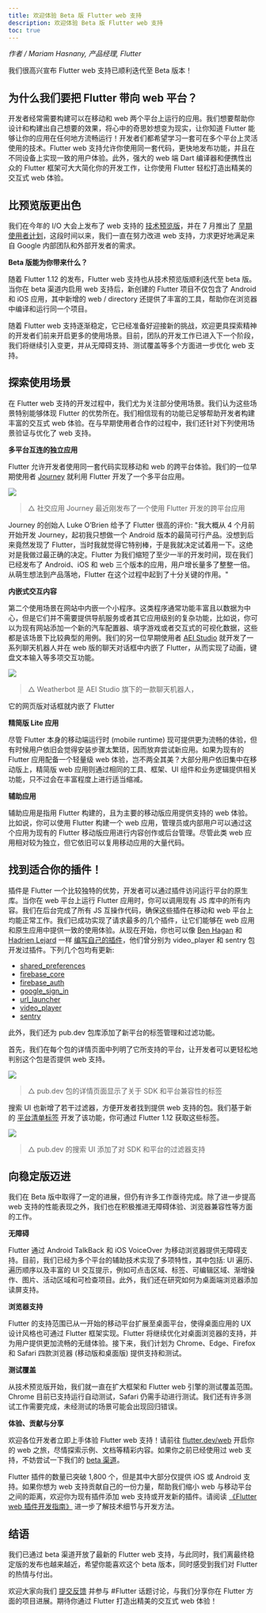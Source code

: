 ```yaml
---
title: 欢迎体验 Beta 版 Flutter web 支持
description: 欢迎体验 Beta 版 Flutter web 支持
toc: true
---
```


*作者 / Mariam Hasnany, 产品经理, Flutter*

我们很高兴宣布 Flutter web 支持已顺利迭代至 Beta 版本！

## **为什么我们要把 Flutter 带向 web 平台？**

开发者经常需要构建可以在移动和 web 两个平台上运行的应用。我们想要帮助你设计和构建出自己想要的效果，将心中的奇思妙想变为现实，让你知道 Flutter 能够让你的应用在任何地方流畅运行！开发者们都希望学习一套可在多个平台上灵活使用的技术。Flutter web 支持允许你使用同一套代码，更快地发布功能，并且在不同设备上实现一致的用户体验。此外，强大的 web 端 Dart 编译器和便携性出众的 Flutter 框架可大大简化你的开发工作，让你使用 Flutter 轻松打造出精美的交互式 web 体验。

## **比预览版更出色**

我们在今年的 I/O 大会上发布了 web 支持的 [技术预览版](https://mp.weixin.qq.com/s/trNhd1CI1gBBDtmVGdeI6g)，并在 7 月推出了 [早期使用者计划](https://medium.com/flutter/flutter-for-web-early-adopter-program-now-open-9f1fb146e4c4)，这段时间以来，我们一直在努力改进 web 支持，力求更好地满足来自 Google 内部团队和外部开发者的需求。

**Beta 版能为你带来什么？**

随着 Flutter 1.12 的发布，Flutter web 支持也从技术预览版顺利迭代至 beta 版。当你在 beta 渠道内启用 web 支持后，新创建的 Flutter 项目不仅包含了 Android 和 iOS 应用，其中新增的 web / directory 还提供了丰富的工具，帮助你在浏览器中编译和运行同一个项目。

随着 Flutter web 支持逐渐稳定，它已经准备好迎接新的挑战，欢迎更具探索精神的开发者们前来开启更多的使用场景。目前，团队的开发工作已进入下一个阶段，我们将继续引入变更，并从无障碍支持、测试覆盖等多个方面进一步优化 web 支持。

## **探索使用场景**

在 Flutter web 支持的开发过程中，我们尤为关注部分使用场景。我们认为这些场景特别能够体现 Flutter 的优势所在。我们相信现有的功能已足够帮助开发者构建丰富的交互式 web 体验。在与早期使用者合作的过程中，我们还针对下列使用场景验证与优化了 web 支持。

**多平台互连的独立应用**

Flutter 允许开发者使用同一套代码实现移动和 web 的跨平台体验。我们的一位早期使用者 [Journey](https://startyourjourney.io/) 就利用 Flutter 开发了一个多平台应用。

![]({{site.flutter-files-cn}}/posts/images/2021/05/vMoskP.png)

> △ 社交应用 Journey 最近刚发布了一个使用 Flutter 开发的跨平台应用

Journey 的创始人 Luke O’Brien 给予了 Flutter 很高的评价: "我大概从 4 个月前开始开发 Journey，起初我只想做一个 Android 版本的最简可行产品。没想到后来竟然发现了 Flutter，当时我就觉得它特别棒，于是我就决定试着用一下。这绝对是我做过最正确的决定。Flutter 为我们缩短了至少一半的开发时间，现在我们已经发布了 Android、iOS 和 web 三个版本的应用，用户增长量多了整整一倍。从萌生想法到产品落地，Flutter 在这个过程中起到了十分关键的作用。"

**内嵌式交互内容**

第二个使用场景在网站中内嵌一个小程序。这类程序通常功能丰富且以数据为中心，但是它们并不需要提供导航服务或者其它应用级别的复杂功能，比如说，你可以为现有网站添加一个新的汽车配置器、填字游戏或者交互式的可视化数据，这些都是该场景下比较典型的用例。我们的另一位早期使用者 [AEI Studio](https://studio.aei.dev/showcase/) 就开发了一系列聊天机器人并在 web 版的聊天对话框中内嵌了 Flutter，从而实现了动画，键盘文本输入等多项交互功能。

![]({{site.flutter-files-cn}}/posts/images/2021/05/2bGkk6.png)

> △ Weatherbot 是 AEI Studio 旗下的一款聊天机器人，

它的网页版对话框就内嵌了 Flutter

**精简版 Lite 应用**

尽管 Flutter 本身的移动端运行时 (mobile runtime) 现可提供更为流畅的体验，但有时候用户依旧会觉得安装步骤太繁琐，因而放弃尝试新应用。如果为现有的 Flutter 应用配备一个轻量级 web 体验，岂不两全其美？大部分用户依旧集中在移动版上，精简版 web 应用则通过相同的工具、框架、UI 组件和业务逻辑提供相关功能，只不过会在丰富程度上进行适当缩减。

**辅助应用**

辅助应用是指用 Flutter 构建的，且为主要的移动版应用提供支持的 web 体验。比如说，你可以使用 Flutter 构建一个 web 应用，管理员或内部用户可以通过这个应用为现有的 Flutter 移动版应用进行内容创作或后台管理。尽管此类 web 应用相对较为独立，但它依旧可以复用移动应用的大量代码。

## **找到适合你的插件！**

插件是 Flutter 一个比较独特的优势，开发者可以通过插件访问运行平台的原生库。当你在 web 平台上运行 Flutter 应用时，你可以调用现有 JS 库中的所有内容。我们在后台完成了所有 JS 互操作代码，确保这些插件在移动和 web 平台上均能正常工作。我们已成功实现了请求最多的几个插件，让它们能够在 web 应用和原生应用中提供一致的使用体验。从现在开始，你也可以像 [Ben Hagan](https://github.com/cbenhagen) 和 [Hadrien Lejard](https://github.com/lejard-h) 一样 [编写自己的插件](https://medium.com/flutter/how-to-write-a-flutter-web-plugin-5e26c689ea1)，他们曾分别为 video_player 和 sentry 包开发过插件。下列几个包均有更新:

* [shared_preferences](https://pub.dev/packages/shared_preferences)
* [firebase_core](https://pub.dev/packages/firebase_core)
* [firebase_auth](https://pub.dev/packages/firebase_auth)
* [google_sign_in](https://pub.dev/packages/google_sign_in)
* [url_launcher](https://pub.dev/packages/url_launcher)
* [video_player](https://pub.dev/packages/video_player)
* [sentry](https://pub.dev/packages/sentry)

此外，我们还为 pub.dev 包库添加了新平台的标签管理和过滤功能。

首先，我们在每个包的详情页面中列明了它所支持的平台，让开发者可以更轻松地判别这个包是否提供 web 支持。

![]({{site.flutter-files-cn}}/posts/images/2021/05/taG3uH.png)

> △ pub.dev 包的详情页面显示了关于 SDK 和平台兼容性的标签

搜索 UI 也新增了若干过滤器，方便开发者找到提供 web 支持的包。我们基于新的 [平台清单标签](https://flutter.dev/docs/development/packages-and-plugins/developing-packages#plugin-platforms) 开发了该功能，你可通过 Flutter 1.12 获取这些标签。

![]({{site.flutter-files-cn}}/posts/images/2021/05/UxFyg9.png)

> △ pub.dev 的搜索 UI 添加了对 SDK 和平台的过滤器支持

## **向稳定版迈进**

我们在 Beta 版中取得了一定的进展，但仍有许多工作亟待完成。除了进一步提高 web 支持的性能表现之外，我们也在积极推进无障碍体验、浏览器兼容性等方面的工作。

**无障碍**

Flutter 通过 Android TalkBack 和 iOS VoiceOver 为移动浏览器提供无障碍支持。目前，我们已经为多个平台的辅助技术实现了多项特性，其中包括: UI 遍历、遍历顺序以及丰富的 UI 交互提示，例如可点击区域、标签、可编辑区域、渐增操作、图片、活动区域和可检查项目。此外，我们还在研究如何为桌面端浏览器添加读屏支持。

**浏览器支持**

Flutter 的支持范围已从一开始的移动平台扩展至桌面平台，使得桌面应用的 UX 设计风格也可通过 Flutter 框架实现。Flutter 将继续优化对桌面浏览器的支持，并为用户提供更加流畅的无缝体验。接下来，我们计划为 Chrome、Edge、Firefox 和 Safari 四款浏览器 (移动版和桌面版) 提供支持和测试。

**测试覆盖**

从技术预览版开始，我们就一直在扩大框架和 Flutter web 引擎的测试覆盖范围。Chrome 目前已支持运行自动测试，Safari 仍需手动进行测试。我们还有许多测试工作需要完成，未经测试的场景可能会出现回归错误。

**体验、贡献与分享**

欢迎各位开发者立即上手体验 Flutter web 支持！请前往 [flutter.dev/web](https://flutter.dev/web) 开启你的 web 之旅，尽情探索示例、文档等精彩内容。如果你之前已经使用过 web 支持，不妨尝试一下我们的 [beta 渠道](https://github.com/flutter/flutter/wiki/Flutter-build-release-channels)。

Flutter 插件的数量已突破 1,800 个，但是其中大部分仅提供 iOS 或 Android 支持。如果你想为 web 支持贡献自己的一份力量，帮助我们缩小 web 与移动平台之间的距离，欢迎你为现有插件添加 web 支持或开发新的插件。请阅读 [《Flutter web 插件开发指南》](https://medium.com/flutter/how-to-write-a-flutter-web-plugin-5e26c689ea1) 进一步了解技术细节与开发方法。

## **结语**

我们已通过 beta 渠道开放了最新的 Flutter web 支持，与此同时，我们离最终稳定版的发布也越来越近，希望你能喜欢这个 beta 版本，同时感受到我们对 Flutter 的热情与付出。

欢迎大家向我们 [提交反馈](https://flutter.dev/community) 并参与 #Flutter 话题讨论，与我们分享你在 Flutter 方面的项目进展。期待你通过 Flutter 打造出精美的交互式 web 体验！

